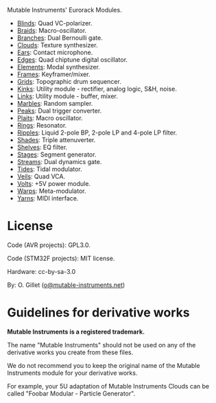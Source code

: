 Mutable Instruments' Eurorack Modules.

* [Blinds](http://mutable-instruments.net/modules/blinds): Quad VC-polarizer.
* [Braids](http://mutable-instruments.net/modules/braids): Macro-oscillator.
* [Branches](http://mutable-instruments.net/modules/branches): Dual Bernoulli gate.
* [Clouds](http://mutable-instruments.net/modules/clouds): Texture synthesizer.
* [Ears](http://mutable-instruments.net/modules/ears): Contact microphone.
* [Edges](http://mutable-instruments.net/modules/edges): Quad chiptune digital oscillator.
* [Elements](http://mutable-instruments.net/modules/elements): Modal synthesizer.
* [Frames](http://mutable-instruments.net/modules/frames): Keyframer/mixer.
* [Grids](http://mutable-instruments.net/modules/grids): Topographic drum sequencer.
* [Kinks](http://mutable-instruments.net/modules/kinks): Utility module - rectifier, analog logic, S&H, noise.
* [Links](http://mutable-instruments.net/modules/links): Utility module - buffer, mixer.
* [Marbles](http://mutable-instruments.net/modules/marbles): Random sampler.
* [Peaks](http://mutable-instruments.net/modules/peaks): Dual trigger converter.
* [Plaits](http://mutable-instruments.net/modules/plaits): Macro oscillator.
* [Rings](http://mutable-instruments.net/modules/rings): Resonator.
* [Ripples](http://mutable-instruments.net/modules/ripples): Liquid 2-pole BP, 2-pole LP and 4-pole LP filter.
* [Shades](http://mutable-instruments.net/modules/shades): Triple attenuverter.
* [Shelves](http://mutable-instruments.net/modules/shelves): EQ filter.
* [Stages](http://mutable-instruments.net/modules/stages): Segment generator.
* [Streams](http://mutable-instruments.net/modules/streams): Dual dynamics gate.
* [Tides](http://mutable-instruments.net/modules/tides): Tidal modulator.
* [Veils](http://mutable-instruments.net/modules/veils): Quad VCA.
* [Volts](http://mutable-instruments.net/modules/volts): +5V power module.
* [Warps](http://mutable-instruments.net/modules/warps): Meta-modulator.
* [Yarns](http://mutable-instruments.net/modules/yarns): MIDI interface.

License
=======

Code (AVR projects): GPL3.0.

Code (STM32F projects): MIT license.

Hardware: cc-by-sa-3.0

By: O. Gillet (o@mutable-instruments.net)

Guidelines for derivative works
===============================

**Mutable Instruments is a registered trademark.**

The name "Mutable Instruments" should not be used on any of the derivative works you create from these files.

We do not recommend you to keep the original name of the Mutable Instruments module for your derivative works.

For example, your 5U adaptation of Mutable Instruments Clouds can be called "Foobar Modular - Particle Generator".
